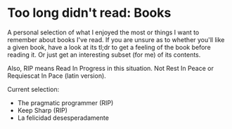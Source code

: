 # Too long didn't read: Books


A personal selection of what I enjoyed the most or things I want to remember about books I've read. If you are unsure as to whether you'll like a given book, have a look at its tl;dr to get a feeling of the book before reading it. Or just get an interesting subset (for me) of its contents.

Also, RIP means Read In Progress in this situation. Not Rest In Peace or Requiescat In Pace (latin version).

Current selection:
* The pragmatic programmer (RIP)
* Keep Sharp (RIP)
* La felicidad desesperadamente

